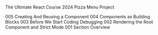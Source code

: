 The Ultimate React Course 2024
Pizza Menu Project

005 Creating And Reusing a Component
004 Components as Building Blocks
003 Before We Start Coding Debugging
002 Rendering the Root Component and Strict Mode
001 Section Overview
